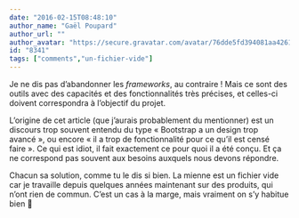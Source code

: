 ```yaml
---
date: "2016-02-15T08:48:10"
author_name: "Gaël Poupard"
author_url: ""
author_avatar: "https://secure.gravatar.com/avatar/76dde5fd394081aa4261802372fe2e33"
id: "8341"
tags: ["comments","un-fichier-vide"]
---
```

Je ne dis pas dʼabandonner les _frameworks_, au contraire&nbsp;! Mais ce sont des outils avec des capacités et des fonctionnalités très précises, et celles-ci doivent correspondra à lʼobjectif du projet.

Lʼorigine de cet article (que jʼaurais probablement du mentionner) est un discours trop souvent entendu du type «&nbsp;Bootstrap a un design trop avancé&nbsp;», ou encore «&nbsp;il a trop de fonctionnalité pour ce quʼil est censé faire&nbsp;». Ce qui est idiot, il fait exactement ce pour quoi il a été conçu. Et ça ne correspond pas souvent aux besoins auxquels nous devons répondre.

Chacun sa solution, comme tu le dis si bien. La mienne est un fichier vide car je travaille depuis quelques années maintenant sur des produits, qui nʼont rien de commun. Cʼest un cas à la marge, mais vraiment on sʼy habitue bien 🙂